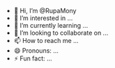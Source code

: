 - 👋 Hi, I’m @RupaMony
- 👀 I’m interested in ...
- 🌱 I’m currently learning ...
- 💞️ I’m looking to collaborate on ...
- 📫 How to reach me ...
- 😄 Pronouns: ...
- ⚡ Fun fact: ...

<!---
RupaMony/RupaMony is a ✨ special ✨ repository because its `README.md` (this file) appears on your GitHub profile.
You can click the Preview link to take a look at your changes.
--->
